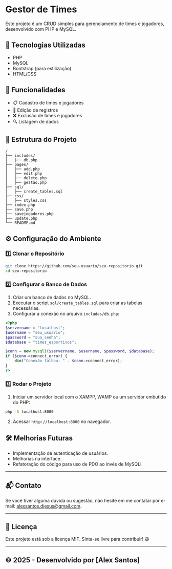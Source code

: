# Gestor de Times

Este projeto é um CRUD simples para gerenciamento de times e jogadores, desenvolvido com PHP e MySQL.

## 🚀 Tecnologias Utilizadas

- PHP
- MySQL
- Bootstrap (para estilização)
- HTML/CSS

## 📌 Funcionalidades

- 📋 Cadastro de times e jogadores
- 📝 Edição de registros
- ❌ Exclusão de times e jogadores
- 🔍 Listagem de dados

## 📂 Estrutura do Projeto

```
/
├── includes/
│   ├── db.php
├── pages/
│   ├── add.php
│   ├── edit.php
│   ├── delete.php
│   ├── gestao.php
├── sql/
│   ├── create_tables.sql
├── css/
│   ├── styles.css
├── index.php
├── save.php
├── savejogadores.php
├── update.php
└── README.md
```

## ⚙️ Configuração do Ambiente

### 1️⃣ Clonar o Repositório
```bash
git clone https://github.com/seu-usuario/seu-repositorio.git
cd seu-repositorio
```

### 2️⃣ Configurar o Banco de Dados
1. Criar um banco de dados no MySQL.
2. Executar o script `sql/create_tables.sql` para criar as tabelas necessárias.
3. Configurar a conexão no arquivo `includes/db.php`:

```php
<?php
$servername = "localhost";
$username = "seu_usuario";
$password = "sua_senha";
$database = "times_esportivos";

$conn = new mysqli($servername, $username, $password, $database);
if ($conn->connect_error) {
    die("Conexão falhou: " . $conn->connect_error);
}
?>
```

### 3️⃣ Rodar o Projeto
1. Iniciar um servidor local com o XAMPP, WAMP ou um servidor embutido do PHP:
```bash
php -S localhost:8000
```
2. Acessar `http://localhost:8000` no navegador.

## 🛠️ Melhorias Futuras
- Implementação de autenticação de usuários.
- Melhorias na interface.
- Refatoração do código para uso de PDO ao invés de MySQLi.

---

## 📬 Contato
Se você tiver alguma dúvida ou sugestão, não hesite em me contatar por e-mail: alexsantos.djesus@gmail.com.

---

## 📜 Licença
Este projeto está sob a licença MIT. Sinta-se livre para contribuir! 😃

---

## © 2025 - Desenvolvido por [Alex Santos]
